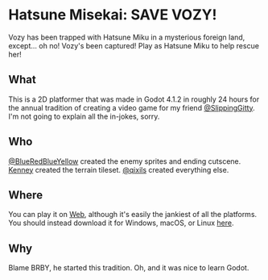 # Hatsune Misekai: SAVE VOZY!
Vozy has been trapped with Hatsune Miku in a mysterious foreign land, except... oh no! Vozy's been captured! Play as Hatsune Miku to help rescue her!

## What
This is a 2D platformer that was made in Godot 4.1.2 in roughly 24 hours for the annual tradition of creating a video game for my friend [@SlippingGitty](https://github.com/SlippingGitty).
I'm not going to explain all the in-jokes, sorry.

## Who
[@BlueRedBlueYellow](https://github.com/BlueRedBlueYellow) created the enemy sprites and ending cutscene.
[Kenney](https://kenney.nl/) created the terrain tileset.
[@qixils](https://github.com/qixils) created everything else.

## Where
You can play it on [Web](https://qixils.dev/HatsuneMisekai), although it's easily the jankiest of all the platforms.
You should instead download it for Windows, macOS, or Linux [here](https://github.com/qixils/HatsuneMisekai/releases/latest).

## Why
Blame BRBY, he started this tradition.
Oh, and it was nice to learn Godot.

